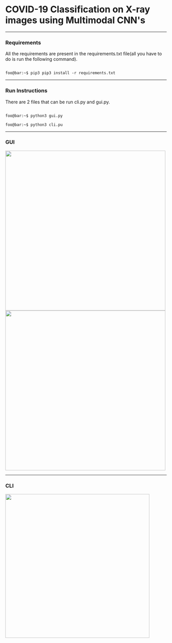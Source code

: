 # COVID-19 Classification on X-ray images using Multimodal CNN's

------

### Requirements

All the requirements are present in the requirements.txt file(all you have to do is run the following command).

```console

foo@bar:~$ pip3 pip3 install -r requirements.txt

```

------

### Run Instructions

There are 2 files that can be run cli.py and gui.py.

```console

foo@bar:~$ python3 gui.py

foo@bar:~$ python3 cli.pu

```

------

### GUI 

<img src="https://user-images.githubusercontent.com/66634743/114297725-62186c00-9ac3-11eb-806f-cee5f6335e4e.png" height=500 weight=700>

<img src="https://user-images.githubusercontent.com/66634743/114297728-63e22f80-9ac3-11eb-8818-f9ae39e6a3d5.png" height=500 weight=700>

------

### CLI 
<img src="https://user-images.githubusercontent.com/66634743/114297730-65135c80-9ac3-11eb-918d-8c801fe5db1b.png" height=450 weight=70>
